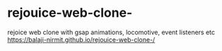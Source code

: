 # rejouice-web-clone-
rejoice web clone with gsap animations, locomotive, event listeners etc
https://balaji-nirmit.github.io/rejouice-web-clone-/
